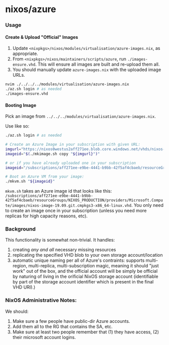 # nixos/azure

### Usage

#### Create & Upload "Official" Images

1. Update `<nixpkgs>/nixos/modules/virtualisation/azure-images.nix`, as appropriate.
2. From `<nixpkgs>/nixos/maintainers/scripts/azure`, run `./images-ensure.vhd`. This will ensure all images are built and re-upload them all.
3. You should manually update `azure-images.nix` with the uploaded image URLs.

```bash
nvim ./../../../modules/virtualisation/azure-images.nix
./az.sh login # as needed
./images-ensure.vhd
```


#### Booting Image

Pick an image from `../../../modules/virtualisation/azure-images.nix`.

Use like so:

```bash
./az.sh login # as needed

# Create an Azure Image in your subscription with given URL:
imgurl="https://nixos0westus2aff271ee.blob.core.windows.net/vhds/nixos-image-19.09.git.cmpkgs3-x86_64-linux.vhd" # from `azure-images.nix`
imageid="$(./mkimage.sh copy "${imgurl}")"

# or if you have already uploaded one in your subscription
imageid="/subscriptions/aff271ee-e9be-4441-b9bb-42f5af4cbaeb/resourceGroups/NIXOS_PRODUCTION/providers/Microsoft.Compute/images/nixos-image-19.09.git.cmpkgs3-x86_64-linux.vhd"

# Boot an Azure VM from your image:
./mkvm.sh "${imageid}"
```

`mkvm.sh` takes an Azure image id that looks like this: `/subscriptions/aff271ee-e9be-4441-b9bb-42f5af4cbaeb/resourceGroups/NIXOS_PRODUCTION/providers/Microsoft.Compute/images/nixos-image-19.09.git.cmpkgs3-x86_64-linux.vhd`. You only need to create an image once in your subscription (unless you need more replicas for high capacity reasons, etc).


### Background

This functionality is somewhat non-trivial. It handles:
1. creating *any and all* necessary missing resources
2. replicating the specified VHD blob to your own storage account/location
3. automatic unique naming per all of Azure's contraints: supports multi-region, multi-replica, multi-subscription magic, meaning it should "just work" out of the box, and the official account will be simply be official by naturing of living in the orificial NixOS storage account (identifiable by part of the storage account identifier which is present in the final VHD URI).)


### NixOS Administrative Notes:

We should:

1. Make sure a few people have public-dir Azure accounts.
2. Add them all to the RG that contains the SA, etc.
3. Make sure at least two people remember that (1) they have access, (2) their microsoft account logins.

